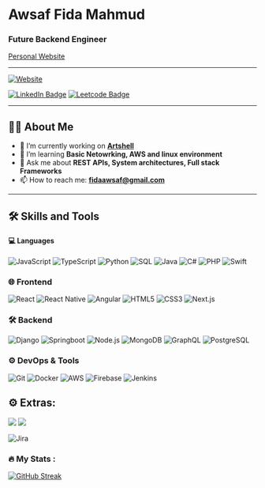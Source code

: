 <h1>Awsaf Fida Mahmud</h1>
<h3>Future Backend Engineer</h3>
<div id="badges">
  <a href="https://afmahmud.dev/">Personal Website</a>
<hr>

[![Website](https://img.shields.io/badge/Personal%20Website-Visit-blue?style=for-the-badge&logo=vercel&logoColor=white)](https://afmahmud.dev)

<a href="https://www.linkedin.com/in/awsaf-fida-mahmud-bbb115211/"><img src="https://img.shields.io/badge/LinkedIn-blue?style=for-the-badge&logo=linkedin&logoColor=white" alt="LinkedIn Badge"/></a>
<a href="https://leetcode.com/omelettech/"><img src="https://img.shields.io/badge/LeetCode-000000?style=for-the-badge&logo=LeetCode&logoColor=#d16c06" alt="Leetcode Badge"/></a>

</div>
<hr>
<h2>👨‍💻 About Me </h2>

- 🔭 I’m currently working on **[Artshell](https://github.com/omelettech/ecomm_backend)**
- 🌱 I’m learning **Basic Netowrking, AWS and linux environment**
- 💬 Ask me about **REST APIs, System architectures, Full stack Frameworks**
- 📫 How to reach me: **fidaawsaf@gmail.com**

<hr>

## 🛠️ Skills and Tools
#### 💻 Languages
![JavaScript](https://img.shields.io/badge/-JavaScript-black?style=flat-square&logo=javascript)
![TypeScript](https://img.shields.io/badge/-TypeScript-007ACC?style=flat-square&logo=typescript&logoColor=black)
![Python](https://img.shields.io/badge/-Python-3776AB?style=flat-square&logo=python&logoColor=black)
![SQL](https://img.shields.io/badge/-SQL-F29111?style=flat-square&logo=postgresql&logoColor=black)
![Java](https://img.shields.io/badge/Java-ED8B00?style=for-the-badge&logo=openjdk&logoColor=black)
![C#](https://img.shields.io/badge/-C%23-239120?style=flat-square&logo=c-sharp&logoColor=black)
![PHP](https://img.shields.io/badge/-PHP-777BB4?style=flat-square&logo=php&logoColor=black)
![Swift](https://img.shields.io/badge/-Swift-FA7343?style=flat-square&logo=swift&logoColor=white)


### 🌐 Frontend
![React](https://img.shields.io/badge/-React-61DAFB?style=flat-square&logo=react&logoColor=black)
![React Native](https://img.shields.io/badge/-React_Native-61DAFB?style=flat-square&logo=react&logoColor=black)
![Angular](https://img.shields.io/badge/-Angular-DD0031?style=flat-square&logo=angular&logoColor=black)
![HTML5](https://img.shields.io/badge/-HTML5-E34F26?style=flat-square&logo=html5&logoColor=black)
![CSS3](https://img.shields.io/badge/-CSS3-1572B6?style=flat-square&logo=css3&logoColor=black)
![Next.js](https://img.shields.io/badge/-Next.js-000000?style=flat-square&logo=next.js&logoColor=white)

### 🛠️ Backend
![Django](https://img.shields.io/badge/Django-092E20?style=for-the-badge&logo=django&logoColor=green)
![Springboot](https://img.shields.io/badge/SpringBoot-6DB33F?style=flat-square&logo=Spring&logoColor=black)
![Node.js](https://img.shields.io/badge/-Node.js-339933?style=flat-square&logo=node.js&logoColor=black)
![MongoDB](https://img.shields.io/badge/-MongoDB-47A248?style=flat-square&logo=mongodb&logoColor=black)
![GraphQL](https://img.shields.io/badge/-GraphQL-E10098?style=flat-square&logo=graphql)
![PostgreSQL](https://img.shields.io/badge/-PostgreSQL-4169E1?style=flat-square&logo=postgresql&logoColor=white)

### ⚙️ DevOps & Tools
![Git](https://img.shields.io/badge/-Git-F05032?style=flat-square&logo=git&logoColor=black)
![Docker](https://img.shields.io/badge/-Docker-2496ED?style=flat-square&logo=docker&logoColor=black)
![AWS](https://img.shields.io/badge/AWS-232F3E?style=flat&logo=amazonwebservices&logoColor=white)
![Firebase](https://img.shields.io/badge/-Firebase-FFCA28?style=flat-square&logo=firebase&logoColor=black)
![Jenkins](https://img.shields.io/badge/-Jenkins-D24939?style=flat-square&logo=jenkins&logoColor=white)

<h2>⚙️ Extras:</h2>
<div>
  <img src="https://img.shields.io/badge/Notion-%23000000.svg?style=for-the-badge&logo=notion&logoColor=white"/>
  <img src="https://img.shields.io/badge/adobe%20photoshop-%2331A8FF.svg?style=for-the-badge&logo=adobe%20photoshop&logoColor=white"/>
</div>

![Jira](https://img.shields.io/badge/Jira-0052CC?style=for-the-badge&logo=Jira&logoColor=white)



### :fire: My Stats :
[![GitHub Streak](http://github-readme-streak-stats.herokuapp.com?user=omelettech&theme=dark&background=000000)](https://git.io/streak-stats)
<!--
**omelettech/omelettech** is a ✨ _special_ ✨ repository because its `README.md` (this file) appears on your GitHub profile.

Here are some ideas to get you started:

- 🔭 I’m currently working on ...
- 🌱 I’m currently learning ...
- 👯 I’m looking to collaborate on ...
- 🤔 I’m looking for help with ...
- 💬 Ask me about ...
- 📫 How to reach me: ...
- 😄 Pronouns: ...
- ⚡ Fun fact: ...
-->
